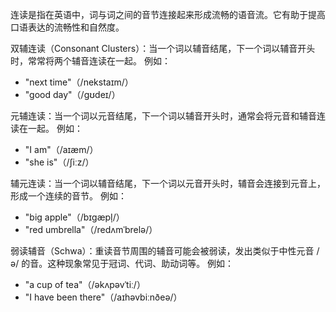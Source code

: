 连读是指在英语中，词与词之间的音节连接起来形成流畅的语音流。它有助于提高口语表达的流畅性和自然度。


双辅连读（Consonant Clusters）：当一个词以辅音结尾，下一个词以辅音开头时，常常将两个辅音连读在一起。
例如：
- "next time"（/nekstaɪm/）
- "good day"（/ɡʊdeɪ/）

元辅连读：当一个词以元音结尾，下一个词以辅音开头时，通常会将元音和辅音连读在一起。
例如：
- "I am"（/aɪæm/）
- "she is"（/ʃiːz/）


辅元连读：当一个词以辅音结尾，下一个词以元音开头时，辅音会连接到元音上，形成一个连续的音节。
例如：
- "big apple"（/bɪɡæpl̩/）
- "red umbrella"（/redʌmˈbrelə/）

弱读辅音（Schwa）：重读音节周围的辅音可能会被弱读，发出类似于中性元音 /ə/ 的音。这种现象常见于冠词、代词、助动词等。
例如：
- "a cup of tea"（/əkʌpəvˈtiː/）
- "I have been there"（/aɪhəvbiːnðeə/）
